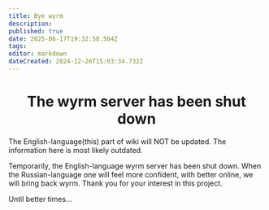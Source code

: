 ```yaml
---
title: Bye wyrm
description: 
published: true
date: 2025-06-17T19:32:58.504Z
tags: 
editor: markdown
dateCreated: 2024-12-26T15:03:34.732Z
---
```


# <center> The wyrm server has been shut down

The English-language(this) part of wiki will NOT be updated. The information here is most likely outdated. 

Temporarily, the English-language wyrm server has been shut down. When the Russian-language one will feel more confident, with better online, we will bring back wyrm. Thank you for your interest in this project.

Until better times...